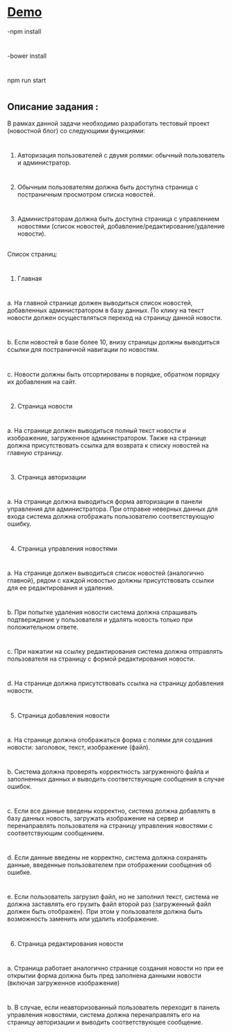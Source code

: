 # [Demo](https://syberry.herokuapp.com)

-npm install
#
-bower install
#
npm run start
#

## Описание задания :
В рамках данной задачи необходимо разработать тестовый проект (новостной блог) со следующими функциями: 
#
1.	Авторизация пользователей с двумя ролями: обычный пользователь и администратор.


#
2.	Обычным пользователям должна быть доступна страница с постраничным просмотром списка новостей.
#
3.	Администраторам должна быть доступна страница с управлением новостями (список новостей, добавление/редактирование/удаление новости).
##
Список страниц:
#
1.	Главная
#
a.	На главной странице должен выводиться список новостей, добавленных администратором в базу данных. По клику на текст новости должен осуществляться переход на страницу данной новости.
#
b.	Если новостей в базе более 10, внизу страницы должны выводиться ссылки для постраничной навигации по новостям.
#
c.	Новости должны быть отсортированы в порядке, обратном порядку их добавления на сайт.
#
2.	Страница новости
#
a.	На странице должен выводиться полный текст новости и изображение, загруженное администратором. Также на странице должна присутствовать ссылка для возврата к списку новостей на главную страницу.
#
3.	Страница авторизации
#
a.	На странице должна выводиться форма авторизации в панели управления для администратора. При отправке неверных данных для входа система должна отображать пользователю соответствующую ошибку.
#
4.	Страница управления новостями
#
a.	На странице должен выводиться список новостей (аналогично главной), рядом с каждой новостью должны присутствовать ссылки для ее редактирования и удаления.
#
b.	При попытке удаления новости система должна спрашивать подтверждение у пользователя и удалять новость только при положительном ответе.
#
c.	При нажатии на ссылку редактирования система должна отправлять пользователя на страницу с формой редактирования новости.
#
d.	На странице должна присутствовать ссылка на страницу добавления новости.
#
5.	Страница добавления новости
#
a.	На странице должна отображаться форма с полями для создания новости: заголовок, текст, изображение (файл).
#
b.	Система должна проверять корректность загруженного файла и заполненных данных и выводить соответствующие сообщения в случае ошибок.
#
c.	Если все данные введены корректно, система должна добавлять в базу данных новость, загружать изображение на сервер и перенаправлять пользователя на страницу управления новостями с соответствующим сообщением.
#
d.	Если данные введены не корректно, система должна сохранять данные, введенные пользователем при отображении сообщения об ошибке.
#
e.	Если пользователь загрузил файл, но не заполнил текст, система не должна заставлять его грузить файл второй раз (загруженный файл должен быть отображен). При этом у пользователя должна быть возможность заменить или удалить изображение.
#
6.	Страница редактирования новости
#
a.	Страница работает аналогично странице создания новости но при ее открытии форма должна быть пред заполнена данными новости (включая загруженное изображение)
#
b.	В случае, если неавторизованный пользователь переходит в панель управления новостями, система должна перенаправлять его на страницу авторизации и выводить соответствующее сообщение.

